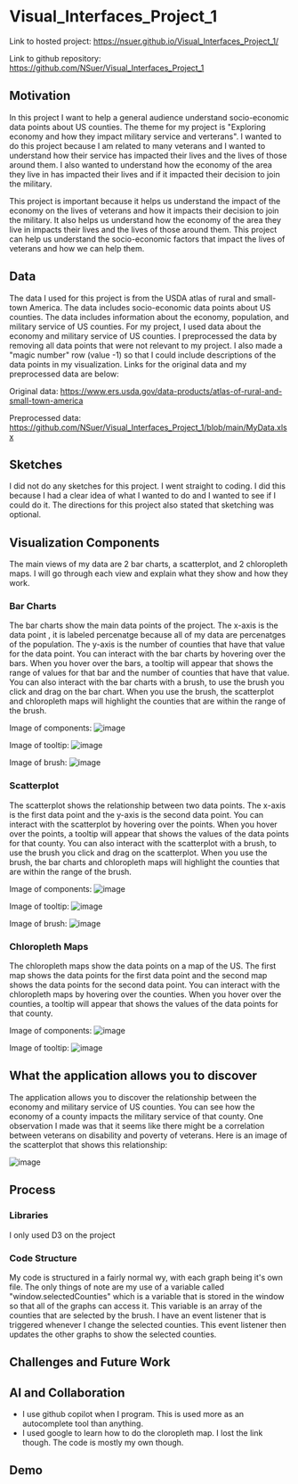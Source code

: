 # Visual_Interfaces_Project_1

Link to hosted project: https://nsuer.github.io/Visual_Interfaces_Project_1/

Link to github repository: https://github.com/NSuer/Visual_Interfaces_Project_1

## Motivation
In this project I want to help a general audience understand socio-economic data points about US counties. The theme for my project is "Exploring economy and how they impact military service and verterans". I wanted to do this project because I am related to many veterans and I wanted to understand how their service has impacted their lives and the lives of those around them. I also wanted to understand how the economy of the area they live in has impacted their lives and if it impacted their decision to join the military.

This project is important because it helps us understand the impact of the economy on the lives of veterans and how it impacts their decision to join the military. It also helps us understand how the economy of the area they live in impacts their lives and the lives of those around them. This project can help us understand the socio-economic factors that impact the lives of veterans and how we can help them.

## Data
The data I used for this project is from the USDA atlas of rural and small-town America. The data includes socio-economic data points about US counties. The data includes information about the economy, population, and military service of US counties. For my project, I used data about the economy and military service of US counties. I preprocessed the data by removing all data points that were not relevant to my project. I also made a "magic number" row (value -1) so that I could include descriptions of the data points in my visualization.
Links for the original data and my preprocessed data are below:

Original data: https://www.ers.usda.gov/data-products/atlas-of-rural-and-small-town-america

Preprocessed data: https://github.com/NSuer/Visual_Interfaces_Project_1/blob/main/MyData.xlsx

## Sketches
I did not do any sketches for this project. I went straight to coding. I did this because I had a clear idea of what I wanted to do and I wanted to see if I could do it. The directions for this project also stated that sketching was optional.

## Visualization Components
The main views of my data are 2 bar charts, a scatterplot, and 2 chloropleth maps. I will go through each view and explain what they show and how they work. 

### Bar Charts
The bar charts show the main data points of the project. The x-axis is the data point , it is labeled percenatge because all of my data are percenatges of the population. The y-axis is the number of counties that have that value for the data point. You can interact with the bar charts by hovering over the bars. When you hover over the bars, a tooltip will appear that shows the range of values for that bar and the number of counties that have that value. You can also interact with the bar charts with a brush, to use the brush you click and drag on the bar chart. When you use the brush, the scatterplot and chloropleth maps will highlight the counties that are within the range of the brush.

Image of components:
![image](Histogram.png)

Image of tooltip:
![image](HistogramTooltip.png)

Image of brush:
![image](HistogramBrush.png)

### Scatterplot
The scatterplot shows the relationship between two data points. The x-axis is the first data point and the y-axis is the second data point. You can interact with the scatterplot by hovering over the points. When you hover over the points, a tooltip will appear that shows the values of the data points for that county. You can also interact with the scatterplot with a brush, to use the brush you click and drag on the scatterplot. When you use the brush, the bar charts and chloropleth maps will highlight the counties that are within the range of the brush.

Image of components:
![image](Scatterplot.png)

Image of tooltip:
![image](ScatterplotTooltip.png)

Image of brush:
![image](ScatterplotBrush.png)

### Chloropleth Maps
The chloropleth maps show the data points on a map of the US. The first map shows the data points for the first data point and the second map shows the data points for the second data point. You can interact with the chloropleth maps by hovering over the counties. When you hover over the counties, a tooltip will appear that shows the values of the data points for that county. 

Image of components:
![image](Maps.png)

Image of tooltip:
![image](mapsTooltip.png)

## What the application allows you to discover
The application allows you to discover the relationship between the economy and military service of US counties. You can see how the economy of a county impacts the military service of that county. One observation I made was that it seems like there might be a correlation between veterans on disability and poverty of veterans. Here is an image of the scatterplot that shows this relationship:

![image](Observation.png)

## Process
<!-- 1 section on your process- what libraries did you use?  How did you structure your code?  How can you access it and run it?  Link to your code (and the live application, if it is deployed online).  -->

### Libraries
I only used D3 on the project

### Code Structure
My code is structured in a fairly normal wy, with each graph being it's own file. The only things of note are my use of a variable called "window.selectedCounties" which is a variable that is stored in the window so that all of the graphs can access it. This variable is an array of the counties that are selected by the brush. I have an event listener that is triggered whenever I change the selected counties. This event listener then updates the other graphs to show the selected counties. 



## Challenges and Future Work

## AI and Collaboration
- I use github copilot when I program. This is used more as an autocomplete tool than anything.
- I used google to learn how to do the cloropleth map. I lost the link though. The code is mostly my own though.


## Demo

